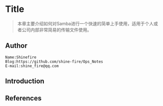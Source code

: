# Title

> 本章主要介绍如何对Samba进行一个快速的简单上手使用，适用于个人或者公司内部非常简易的传输文件使用。

## Author

```
Name:Shinefire
Blog:https://github.com/shine-fire/Ops_Notes
E-mail:shine_fire@qq.com
```

## Introduction





## References

